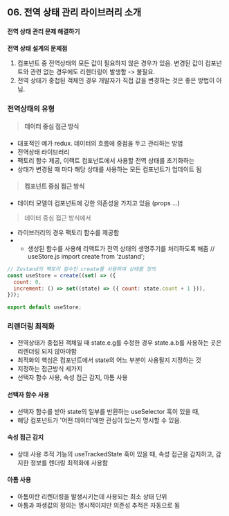## 06. 전역 상태 관리 라이브러리 소개

#### 전역 상태 관리 문제 해결하기

**전역 상태 설계의 문제점**

1. 컴포넌트 중 전역상태의 모든 값이 필요하지 않은 경우가 있음. 변경된 값이 컴포넌트와 관련 없는 경우에도 리렌더링이 발생함 -> 불필요.
2. 전역 상태가 중첩된 객체인 경우 개발자가 직접 값을 변경하는 것은 좋은 방법이 아님.

### 전역상태의 유형

> #### 데이터 중심 접근 방식

- 대표적인 예가 redux. 데이터의 흐름에 중점을 두고 관리하는 방법
- 전역상태 라이브러리
- 팩토리 함수 제공, 이랙트 컴포넌트에서 사용할 전역 상태를 초기화하는
- 상태가 변경될 때 마다 해당 상태를 사용하는 모든 컴포넌트가 업데이트 됨

> #### 컴포넌트 중심 접근 방식

- 데이터 모델이 컴포넌트에 강한 의존성을 가지고 있음 (props ...)

> 데이터 중심 접근 방식에서

- 라이브러리의 경우 팩토리 함수를 제공함
- - 생성된 함수를 사용해 리액트가 전역 상태의 생명주기를 처리하도록 해줌
    // useStore.js
    import create from 'zustand';

```jsx
// Zustand의 팩토리 함수인 create를 사용하여 상태를 정의
const useStore = create((set) => ({
  count: 0,
  increment: () => set((state) => ({ count: state.count + 1 })),
}));

export default useStore;
```

### 리렌더링 최적화

- 전역상태가 중첩된 객체일 때 state.e.g를 수정한 경우 state.a.b를 사용하는 곳은 리렌더링 되지 않아야함
- 최적화의 핵심은 컴포넌트에서 state의 어느 부분이 사용될지 지정하는 것
- 지정하는 접근방식 세가지
- 선택자 함수 사용, 속성 접근 감지, 아톰 사용

#### 선택자 함수 사용

- 선택자 함수를 받아 state의 일부를 반환하는 useSelector 훅이 있을 때,
- 해당 컴포넌트가 '어떤 데이터'에만 관심이 있는지 명시할 수 있음.

#### 속성 접근 감지

- 상태 사용 추적 기능의 useTrackedState 훅이 있을 때, 속성 접근을 감지하고, 감지한 정보를 렌더링 최적화에 사용함

#### 아톰 사용

- 아톰이란 리렌더링을 발생시키는데 사용되는 최소 상태 단위
- 아톰과 파생값의 정의는 명시적이지만 의존성 추적은 자동으로 됨
